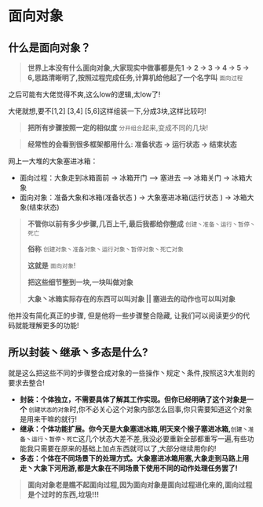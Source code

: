 # 面向对象

## 什么是面向对象？

> **世界上本没有什么面向对象,大家现实中做事都是先1 -> 2 -> 3 -> 4 -> 5 -> 6,思路清晰明了,按照过程完成任务,计算机给他起了一个名字叫** `面向过程`

之后可能有大佬觉得不爽,这么low的逻辑,太low了!

大佬就想,要不[1,2] [3,4] [5,6]这样组装一下,分成3块,这样比较叼!

> **把所有步骤按照一定的相似度** `分开组合`起来,变成不同的几块!

> **经常性的会看到很多框架都用什么: 准备状态 -> 运行状态 -> 结束状态**

网上一大堆的大象塞进冰箱：

* ⾯向过程：大象走到冰箱面前 -> 冰箱开门 --> 塞进去 --> 冰箱关门 -> 冰箱大象
* ⾯向对象：准备大象和冰箱(准备状态 ) -> 大象塞进冰箱(运行状态 ) -> 冰箱大象(结束状态)

> **不管你以前有多少步骤,几百上千,最后我都给你整成** `创建丶准备丶运行丶暂停丶死亡`
>
> **俗称** `创建对象丶准备对象丶运行对象丶暂停对象丶死亡对象`
>
> **这就是** `面向对象`!
>
> **把这些细节整到一块,一块叫做对象**
>
> **大象丶冰箱实际存在的东西可以叫对象 || 塞进去的动作也可以叫对象**

他并没有简化真正的步骤, 但是他将一些步骤整合隐藏, 让我们可以阅读更少的代码就能理解更多的功能!


## 所以封装丶继承丶多态是什么?

就是这么把这些不同的步骤整合成对象的一些操作丶规定丶条件,按照这3大准则的要求去整合!

* **封装：个体独立，不需要具体了解其工作实现。但你已经明确了这个对象是一个** `创建状态的对象`时,你不必关心这个对象内部怎么回事,你只需要知道这个对象是用来干嘛的就行!
* **继承：个体功能扩展。你今天是大象塞进冰箱,明天来个猴子塞进冰箱,**`创建丶准备丶运行丶暂停丶死亡`这几个状态大差不差,我没必要重新全部都重写一遍,有些功能我只需要在原来的基础上加点东西就可以了,大部分继续用你的!
* **多态：个体在不同场景下的处理方式。大象塞进冰箱用塞,大象走到马路上用走丶大象下河用游,都是大象在不同场景下使用不同的动作处理任务罢了!**

> **面向对象老是瞧不起面向过程,因为面向对象是面向过程进化来的,面向过程是个过时的东西,垃圾!!!**
